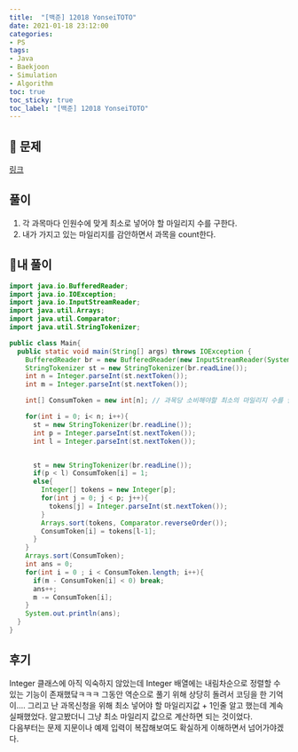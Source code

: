 ```yaml
---
title:  "[백준] 12018 YonseiTOTO"
date: 2021-01-18 23:12:00
categories:
- PS
tags:
- Java
- Baekjoon
- Simulation
- Algorithm
toc: true
toc_sticky: true
toc_label: "[백준] 12018 YonseiTOTO"
---
```

## :notebook_with_decorative_cover: 문제
[링크](https://www.acmicpc.net/problem/12018)
<!--break-->

## 풀이
1. 각 과목마다 인원수에 맞게 최소로 넣어야 할 마일리지 수를 구한다.
2. 내가 가지고 있는 마일리지를 감안하면서 과목을 count한다.

## 🔑내 풀이
```java
import java.io.BufferedReader;
import java.io.IOException;
import java.io.InputStreamReader;
import java.util.Arrays;
import java.util.Comparator;
import java.util.StringTokenizer;

public class Main{
  public static void main(String[] args) throws IOException {
    BufferedReader br = new BufferedReader(new InputStreamReader(System.in));
    StringTokenizer st = new StringTokenizer(br.readLine());
    int n = Integer.parseInt(st.nextToken());
    int m = Integer.parseInt(st.nextToken());

    int[] ConsumToken = new int[n]; // 과목당 소비해야할 최소의 마일리지 수를 담은 배열

    for(int i = 0; i< n; i++){
      st = new StringTokenizer(br.readLine());
      int p = Integer.parseInt(st.nextToken());
      int l = Integer.parseInt(st.nextToken());


      st = new StringTokenizer(br.readLine());
      if(p < l) ConsumToken[i] = 1;
      else{
        Integer[] tokens = new Integer[p];
        for(int j = 0; j < p; j++){
          tokens[j] = Integer.parseInt(st.nextToken());
        }
        Arrays.sort(tokens, Comparator.reverseOrder());
        ConsumToken[i] = tokens[l-1];
      }
    }
    Arrays.sort(ConsumToken);
    int ans = 0;
    for(int i = 0 ; i < ConsumToken.length; i++){
      if(m - ConsumToken[i] < 0) break;
      ans++;
      m -= ConsumToken[i];
    }
    System.out.println(ans);
  }
}
```
## 후기
Integer 클래스에 아직 익숙하지 않았는데 Integer 배열에는 내림차순으로 정렬할 수 있는 기능이 존재했닼ㅋㅋㅋ 그동안 역순으로 풀기 위해 상당히 돌려서 코딩을 한 기억이....
그리고 난 과목신청을 위해 최소 넣어야 할 마일리지값 + 1인줄 알고 했는데 계속 실패했었다. 알고봤더니 그냥 최소 마일리지 값으로 계산하면 되는 것이었다.  
다음부터는 문제 지문이나 예제 입력이 복잡해보여도 확실하게 이해하면서 넘어가야겠다.